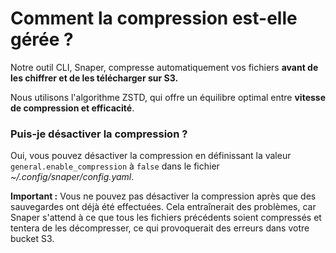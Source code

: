 # Comment la compression est-elle gérée ?

Notre outil CLI, Snaper, compresse automatiquement vos fichiers **avant de les chiffrer et de les télécharger sur S3.**

Nous utilisons l'algorithme ZSTD, qui offre un équilibre optimal entre **vitesse de compression et efficacité**.

### Puis-je désactiver la compression ?

Oui, vous pouvez désactiver la compression en définissant la valeur `general.enable_compression` à `false` dans le fichier *~/.config/snaper/config.yaml*.

**Important :** Vous ne pouvez pas désactiver la compression après que des sauvegardes ont déjà été effectuées. Cela entraînerait des problèmes, car Snaper s'attend à ce que tous les fichiers précédents soient compressés et tentera de les décompresser, ce qui provoquerait des erreurs dans votre bucket S3.
